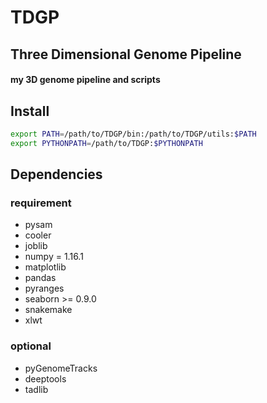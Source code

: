 # TDGP
## Three Dimensional Genome Pipeline
#### my 3D genome pipeline and scripts

## Install
```bash
export PATH=/path/to/TDGP/bin:/path/to/TDGP/utils:$PATH
export PYTHONPATH=/path/to/TDGP:$PYTHONPATH
```

## Dependencies
### requirement
- pysam
- cooler
- joblib
- numpy = 1.16.1
- matplotlib
- pandas
- pyranges
- seaborn >= 0.9.0
- snakemake
- xlwt
### optional
- pyGenomeTracks
- deeptools
- tadlib